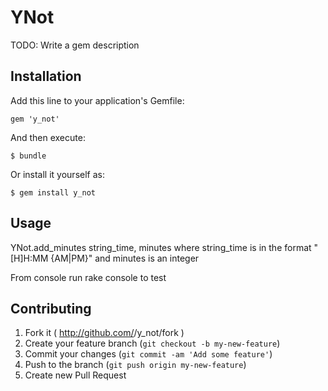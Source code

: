 # YNot

TODO: Write a gem description

## Installation

Add this line to your application's Gemfile:

    gem 'y_not'

And then execute:

    $ bundle

Or install it yourself as:

    $ gem install y_not

## Usage

 
YNot.add_minutes string_time, minutes
where string_time is in the format "[H]H:MM {AM|PM}"
and minutes is an integer

From console run rake console to test

## Contributing

1. Fork it ( http://github.com/<my-github-username>/y_not/fork )
2. Create your feature branch (`git checkout -b my-new-feature`)
3. Commit your changes (`git commit -am 'Add some feature'`)
4. Push to the branch (`git push origin my-new-feature`)
5. Create new Pull Request
